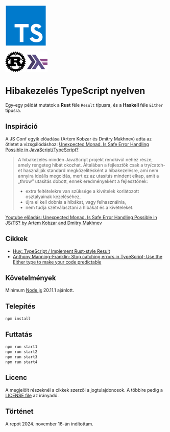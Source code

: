 <img src="doc/typescript-original.svg" width="128"/>

<img src="doc/rust-original.svg" width="64"/> <img src="doc/haskell-original.svg" width="64"/>

# Hibakezelés TypeScript nyelven

Egy-egy példát mutatok a **Rust** féle `Result` típusra, és a **Haskell** féle `Either` típusra.

## Inspiráció

A JS Conf egyik előadása (Artem Kobzar és Dmitry Makhnev) adta az ötletet a vizsgálódáshoz:
[Unexpected Monad. Is Safe Error Handling Possible in JavaScript/TypeScript?](https://jsconfbp.com/speakers/artem-and-dmitry)

> A hibakezelés minden JavaScript projekt rendkívül nehéz része, amely rengeteg hibát okozhat. Általában a fejlesztők csak a try/catch-et használják standard megközelítésként a hibakezelésre, ami nem annyira ideális megoldás, mert ez az utasítás mindent elkap, amit a „throw” utasítás dobott, ennek eredményeként a fejlesztőnek:
> 
> - extra feltételekre van szüksége a kivételek korlátozott osztályainak kezeléséhez,
> - újra el kell dobnia a hibákat, vagy felhasználnia,
> - nem tudja szétválasztani a hibákat és a kivételeket.

[Youtube előadás: Unexpected Monad. Is Safe Error Handling Possible in JS/TS? by Artem Kobzar and Dmitry Makhnev](https://www.youtube.com/watch?v=SLOhXSeNKCM)

## Cikkek

- [Huy: TypeScript / Implement Rust-style Result](https://www.huy.rocks/everyday/02-14-2022-typescript-implement-rust-style-result)
- [Anthony Manning-Franklin: Stop catching errors in TypeScript; Use the Either type to make your code predictable](https://antman-does-software.com/stop-catching-errors-in-typescript-use-the-either-type-to-make-your-code-predictable)

## Követelmények

Minimum [Node.js](https://nodejs.org/en) 20.11.1 ajánlott.

## Telepítés

```
npm install
```

## Futtatás

```
npm run start1
npm run start2
npm run start3
npm run start4
```

## Licenc

A megjelölt részeknél a cikkek szerzői a jogtulajdonosok.
A többire pedig a [LICENSE file](LICENSE) az irányadó.

## Történet

A repót 2024. november 16-án indítottam.
